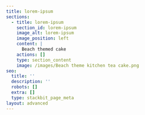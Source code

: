 ```yaml
---
title: lorem-ipsum
sections:
  - title: lorem-ipsum
    section_id: lorem-ipsum
    image_alt: lorem-ipsum
    image_position: left
    content: |
      Beach themed cake
    actions: []
    type: section_content
    image: /images/Beach theme kitchen tea cake.png
seo:
  title: ''
  description: ''
  robots: []
  extra: []
  type: stackbit_page_meta
layout: advanced
---
```

